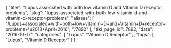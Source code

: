 {
    "title": "Lupus associated with both low vitamin D and Vitamin D receptor problems",
    "slug": "lupus-associated-with-both-low-vitamin-d-and-vitamin-d-receptor-problems",
    "aliases": [
        "/Lupus+associated+with+both+low+vitamin+D+and+Vitamin+D+receptor+problems+\u2013+April+2016",
        "/7892"
    ],
    "tiki_page_id": 7892,
    "date": "2016-10-17",
    "categories": [
        "Lupus",
        "Vitamin D Receptor"
    ],
    "tags": [
        "Lupus",
        "Vitamin D Receptor"
    ]
}